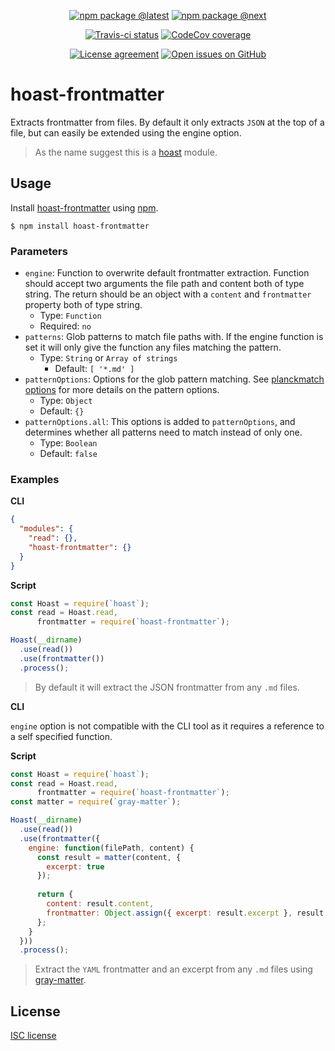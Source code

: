 <div align="center">
  
  [![npm package @latest](https://img.shields.io/npm/v/hoast-frontmatter.svg?label=npm@latest&style=flat-square&maxAge=3600)](https://npmjs.com/package/hoast-frontmatter)
  [![npm package @next](https://img.shields.io/npm/v/hoast-frontmatter/next.svg?label=npm@next&style=flat-square&maxAge=3600)](https://npmjs.com/package/hoast-frontmatter/v/next)
  
  [![Travis-ci status](https://img.shields.io/travis-ci/hoast/hoast-frontmatter.svg?branch=master&label=test%20status&style=flat-square&maxAge=3600)](https://travis-ci.org/hoast/hoast-frontmatter)
  [![CodeCov coverage](https://img.shields.io/codecov/c/github/hoast/hoast-frontmatter/master.svg?label=test%20coverage&style=flat-square&maxAge=3600)](https://codecov.io/gh/hoast/hoast-frontmatter)
  
  [![License agreement](https://img.shields.io/github/license/hoast/hoast-frontmatter.svg?style=flat-square&maxAge=86400)](https://github.com/hoast/hoast-frontmatter/blob/master/LICENSE)
  [![Open issues on GitHub](https://img.shields.io/github/issues/hoast/hoast-frontmatter.svg?style=flat-square&maxAge=86400)](https://github.com/hoast/hoast-frontmatter/issues)
  
</div>

# hoast-frontmatter

Extracts frontmatter from files. By default it only extracts `JSON` at the top of a file, but can easily be extended using the engine option.

> As the name suggest this is a [hoast](https://github.com/hoast/hoast#readme) module.

## Usage

Install [hoast-frontmatter](https://npmjs.com/package/hoast-frontmatter) using [npm](https://npmjs.com).

```
$ npm install hoast-frontmatter
```

### Parameters

* `engine`: Function to overwrite default frontmatter extraction. Function should accept two arguments the file path and content both of type string. The return should be an object with a `content` and `frontmatter` property both of type string.
  * Type: `Function`
  * Required: `no`
* `patterns`: Glob patterns to match file paths with. If the engine function is set it will only give the function any files matching the pattern.
  * Type: `String` or `Array of strings`
	* Default: `[ '*.md' ]`
* `patternOptions`: Options for the glob pattern matching. See [planckmatch options](https://github.com/redkenrok/node-planckmatch#options) for more details on the pattern options.
  * Type: `Object`
  * Default: `{}`
* `patternOptions.all`: This options is added to `patternOptions`, and determines whether all patterns need to match instead of only one.
  * Type: `Boolean`
  * Default: `false`

### Examples

**CLI**

```json
{
  "modules": {
    "read": {},
    "hoast-frontmatter": {}
  }
}
```

**Script**

```javascript
const Hoast = require(`hoast`);
const read = Hoast.read,
      frontmatter = require(`hoast-frontmatter`);

Hoast(__dirname)
  .use(read())
  .use(frontmatter())
  .process();
```

> By default it will extract the JSON frontmatter from any `.md` files.

**CLI**

`engine` option is not compatible with the CLI tool as it requires a reference to a self specified function.

**Script**

```javascript
const Hoast = require(`hoast`);
const read = Hoast.read,
      frontmatter = require(`hoast-frontmatter`);
const matter = require(`gray-matter`);

Hoast(__dirname)
  .use(read())
  .use(frontmatter({
    engine: function(filePath, content) {
      const result = matter(content, {
        excerpt: true
      });
      
      return {
        content: result.content,
        frontmatter: Object.assign({ excerpt: result.excerpt }, result.data)
      };
    }
  }))
  .process();
```

> Extract the `YAML` frontmatter and an excerpt from any `.md` files using [gray-matter](https://github.com/jonschlinkert/gray-matter#readme).

## License

[ISC license](https://github.com/hoast/hoast-filter/blob/master/LICENSE)